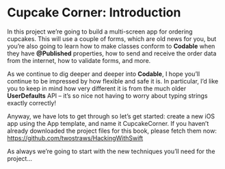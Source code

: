 # Cupcake Corner: Introduction

In this project we’re going to build a multi-screen app for ordering cupcakes. This will use a couple of forms, which are old news for you, but you’re also going to learn how to make classes conform to **Codable** when they have **@Published** properties, how to send and receive the order data from the internet, how to validate forms, and more.

As we continue to dig deeper and deeper into **Codable**, I hope you’ll continue to be impressed by how flexible and safe it is. In particular, I’d like you to keep in mind how very different it is from the much older **UserDefaults** API – it’s so nice not having to worry about typing strings exactly correctly!

Anyway, we have lots to get through so let’s get started: create a new iOS app using the App template, and name it CupcakeCorner. If you haven’t already downloaded the project files for this book, please fetch them now: https://github.com/twostraws/HackingWithSwift

As always we’re going to start with the new techniques you’ll need for the project…